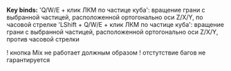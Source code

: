 **Key binds:**
'Q/W/E + клик ЛКМ по частице куба': вращение грани с выбранной частицей, расположенной ортогонально оси Z/X/Y, по часовой стрелке
'LShift + Q/W/E + клик ЛКМ по частице куба': вращение грани с выбранной частицей, расположенной ортогонально оси Z/X/Y, против часовой стрелки

! кнопка Mix не работает должным образом
! отстутствие багов не гарантируется
